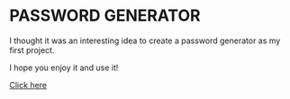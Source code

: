# PASSWORD GENERATOR

I thought it was an interesting idea to create a password generator as my first project.

I hope you enjoy it and use it!

<p><a href="https://lozzdev.github.io/PasswordGenerator/">Click here</a></p>
